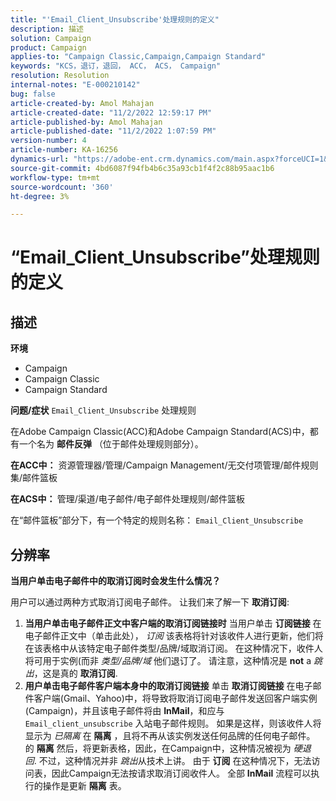 ```yaml
---
title: "'Email_Client_Unsubscribe'处理规则的定义"
description: 描述
solution: Campaign
product: Campaign
applies-to: "Campaign Classic,Campaign,Campaign Standard"
keywords: "KCS，退订，退回， ACC， ACS， Campaign"
resolution: Resolution
internal-notes: "E-000210142"
bug: false
article-created-by: Amol Mahajan
article-created-date: "11/2/2022 12:59:17 PM"
article-published-by: Amol Mahajan
article-published-date: "11/2/2022 1:07:59 PM"
version-number: 4
article-number: KA-16256
dynamics-url: "https://adobe-ent.crm.dynamics.com/main.aspx?forceUCI=1&pagetype=entityrecord&etn=knowledgearticle&id=421b7525-ae5a-ed11-9561-6045bd006a22"
source-git-commit: 4bd6087f94fb4b6c35a93cb1f4f2c88b95aac1b6
workflow-type: tm+mt
source-wordcount: '360'
ht-degree: 3%

---
```


# “Email_Client_Unsubscribe”处理规则的定义

## 描述

<b>环境</b>
- Campaign
- Campaign Classic
- Campaign Standard

<b>问题/症状</b>
`Email_Client_Unsubscribe` 处理规则

在Adobe Campaign Classic(ACC)和Adobe Campaign Standard(ACS)中，都有一个名为 <b>邮件反弹</b> （位于邮件处理规则部分）。

<b>在ACC中：</b> 资源管理器/管理/Campaign Management/无交付项管理/邮件规则集/邮件篮板

<b>在ACS中： </b>管理/渠道/电子邮件/电子邮件处理规则/邮件篮板

在“邮件篮板”部分下，有一个特定的规则名称： `Email_Client_Unsubscribe`


## 分辨率


<b>当用户单击电子邮件中的取消订阅时会发生什么情况？</b>

用户可以通过两种方式取消订阅电子邮件。 让我们来了解一下 <b>取消订阅</b>:

1. <b>当用户单击电子邮件正文中客户端的取消订阅链接时</b>
当用户单击
<b>订阅链接</b> 在电子邮件正文中（单击此处）， *订阅* 该表格将针对该收件人进行更新，他们将在该表格中从该特定电子邮件类型/品牌/域取消订阅。 在这种情况下，收件人将可用于实例(而非 *类型/品牌/域* 他们退订了。 请注意，这种情况是 <b>not</b> a *跳出*，这是真的 <b>取消订阅</b>.
2. <b>用户单击电子邮件客户端本身中的取消订阅链接</b>
单击 
<b>取消订阅链接</b> 在电子邮件客户端(Gmail、Yahoo)中，将导致将取消订阅电子邮件发送回客户端实例(Campaign)，并且该电子邮件将由 <b>InMail</b>，和应与 `Email_client_unsubscribe` 入站电子邮件规则。 如果是这样，则该收件人将显示为 *已隔离* 在 <b>隔离</b> ，且将不再从该实例发送任何品牌的任何电子邮件。 的 <b>隔离</b> 然后，将更新表格，因此，在Campaign中，这种情况被视为 *硬退回*. 不过，这种情况并非 *跳出*&#x200B;从技术上讲。 由于 <b>订阅</b> 在这种情况下，无法访问表，因此Campaign无法按请求取消订阅收件人。 全部 <b>InMail</b> 流程可以执行的操作是更新 <b>隔离</b> 表。

